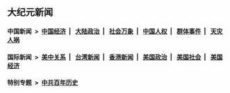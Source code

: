 ## 大纪元新闻

#### 中国新闻 &nbsp;>&nbsp; [中国经济](indexes/ncid283/README.md?01231645) &nbsp;| &nbsp; [大陆政治](indexes/ncid277/README.md?01231645) &nbsp;| &nbsp; [社会万象](indexes/ncid282/README.md?01231645) &nbsp;| &nbsp; [中国人权](indexes/ncid278/README.md?01231645) &nbsp;| &nbsp; [群体事件](indexes/ncid279/README.md?01231645) &nbsp;| &nbsp; [天灾人祸](indexes/ncid280/README.md?01231645)

#### 国际新闻 &nbsp;>&nbsp; [美中关系](indexes/nf1412576/README.md?01231645) &nbsp;| &nbsp; [台湾新闻](indexes/ncid1349361/README.md?01231645) &nbsp;| &nbsp; [香港新闻](indexes/ncid1349362/README.md?01231645) &nbsp;| &nbsp; [美国政治](indexes/ncid1078159/README.md?01231645) &nbsp;| &nbsp; [美国社会](indexes/ncid1078160/README.md?01231645) &nbsp;| &nbsp; [美国经济](indexes/ncid1078158/README.md?01231645)

#### 特别专题 &nbsp;>&nbsp; [中共百年历史](https://github.com/epoch-news/epoch-special/blob/master/README.md?01231645)  
